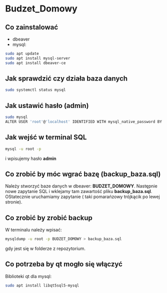 # Budzet_Domowy

## Co zainstalować
- dbeaver
- mysql:
```bash
sudo apt update
sudo apt install mysql-server
sudo apt install dbeaver-ce
```
## Jak sprawdzić czy działa baza danych
```bash
sudo systemctl status mysql
```
## Jak ustawić hasło (admin)
```bash
sudo mysql
ALTER USER 'root'@'localhost' IDENTIFIED WITH mysql_native_password BY 'admin';
```
## Jak wejść w terminal SQL
```bash
mysql -u root -p
```
i wpisujemy hasło **admin**
## Co zrobić by móc wgrać bazę (backup_baza.sql)
Należy stworzyć baze danych w dbeaver: **BUDZET_DOMOWY**.
Następnie nowe zapytanie SQL i wklejamy tam zawartość pliku **backup_baza.sql**. OStatecznie uruchamiamy zapytanie ( taki pomarańzowy trójkącik po lewej stronie).

## Co zrobić by zrobić backup
W terminalu należy wpisać:
```bash
mysqldump -u root -p BUDZET_DOMOWY > backup_baza.sql
```
gdy jest się w folderze z repozytorium.
## Co potrzeba by qt mogło się włączyć
Biblioteki qt dla mysql:
```bash
sudo apt install libqt5sql5-mysql
```